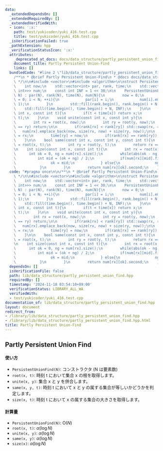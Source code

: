 ```yaml
---
data:
  _extendedDependsOn: []
  _extendedRequiredBy: []
  _extendedVerifiedWith:
  - icon: ':x:'
    path: test/yukicoder/yuki_416.test.cpp
    title: test/yukicoder/yuki_416.test.cpp
  _isVerificationFailed: true
  _pathExtension: hpp
  _verificationStatusIcon: ':x:'
  attributes:
    _deprecated_at_docs: docs/data_structure/partly_persistent_union_find.md
    document_title: Partly Persistent Union-Find
    links: []
  bundledCode: "#line 2 \"lib/data_structure/partly_persistent_union_find.hpp\"\n\n\
    /**\n * @brief Partly Persistent Union-Find\n * @docs docs/data_structure/partly_persistent_union_find.md\n\
    \ */\n\n#include <vector>\n#include <algorithm>\n\nstruct PersistentUnionFind{\n\
    \    int now;\n    std::vector<int> par, rank, time;\n    std::vector<std::vector<std::pair<int,\
    \ int>>> num;\n    const int INF = 1 << 30;\n\n    PersistentUnionFind(const int\
    \ N) : par(N), rank(N), time(N), num(N){\n        now = 0;\n        for(int i\
    \ = 0; i < N; ++i){\n            par[i] = i;\n            num[i].emplace_back(0,\
    \ 1);\n        }\n        std::fill(rank.begin(), rank.begin() + N, 0);\n    \
    \    std::fill(time.begin(), time.begin() + N, INF);\n    }\n\n    int root(const\
    \ int x, const int t){\n        if(t < time[x]) return x;\n        return root(par[x],\
    \ t);\n    }\n\n    void unite(const int x, const int y){\n        ++now;\n\n\
    \        int rx = root(x, now);\n        int ry = root(y, now);\n        if(rx\
    \ == ry) return;\n\n        if(rank[rx] < rank[ry]) std::swap(rx, ry);\n     \
    \   num[rx].emplace_back(now, size(rx, now) + size(ry, now));\n\n        par[ry]\
    \ = rx;\n        time[ry] = now;\n        if(rank[rx] == rank[ry]) ++rank[rx];\n\
    \    }\n\n    bool same(const int x, const int y, const int t){\n        int rx\
    \ = root(x, t);\n        int ry = root(y, t);\n        return rx == ry;\n    }\n\
    \n    int size(const int x, const int t){\n        int rx = root(x, t);\n\n  \
    \      int ok = 0, ng = num[rx].size();\n        while(abs(ok - ng) > 1){\n  \
    \          int mid = (ok + ng) / 2;\n            if(num[rx][mid].first <= t){\n\
    \                ok = mid;\n            } else{\n                ng = mid;\n \
    \           }\n        }\n        return num[rx][ok].second;\n    }\n};\n"
  code: "#pragma once\n\n/**\n * @brief Partly Persistent Union-Find\n * @docs docs/data_structure/partly_persistent_union_find.md\n\
    \ */\n\n#include <vector>\n#include <algorithm>\n\nstruct PersistentUnionFind{\n\
    \    int now;\n    std::vector<int> par, rank, time;\n    std::vector<std::vector<std::pair<int,\
    \ int>>> num;\n    const int INF = 1 << 30;\n\n    PersistentUnionFind(const int\
    \ N) : par(N), rank(N), time(N), num(N){\n        now = 0;\n        for(int i\
    \ = 0; i < N; ++i){\n            par[i] = i;\n            num[i].emplace_back(0,\
    \ 1);\n        }\n        std::fill(rank.begin(), rank.begin() + N, 0);\n    \
    \    std::fill(time.begin(), time.begin() + N, INF);\n    }\n\n    int root(const\
    \ int x, const int t){\n        if(t < time[x]) return x;\n        return root(par[x],\
    \ t);\n    }\n\n    void unite(const int x, const int y){\n        ++now;\n\n\
    \        int rx = root(x, now);\n        int ry = root(y, now);\n        if(rx\
    \ == ry) return;\n\n        if(rank[rx] < rank[ry]) std::swap(rx, ry);\n     \
    \   num[rx].emplace_back(now, size(rx, now) + size(ry, now));\n\n        par[ry]\
    \ = rx;\n        time[ry] = now;\n        if(rank[rx] == rank[ry]) ++rank[rx];\n\
    \    }\n\n    bool same(const int x, const int y, const int t){\n        int rx\
    \ = root(x, t);\n        int ry = root(y, t);\n        return rx == ry;\n    }\n\
    \n    int size(const int x, const int t){\n        int rx = root(x, t);\n\n  \
    \      int ok = 0, ng = num[rx].size();\n        while(abs(ok - ng) > 1){\n  \
    \          int mid = (ok + ng) / 2;\n            if(num[rx][mid].first <= t){\n\
    \                ok = mid;\n            } else{\n                ng = mid;\n \
    \           }\n        }\n        return num[rx][ok].second;\n    }\n};\n"
  dependsOn: []
  isVerificationFile: false
  path: lib/data_structure/partly_persistent_union_find.hpp
  requiredBy: []
  timestamp: '2024-11-18 03:54:10+09:00'
  verificationStatus: LIBRARY_ALL_WA
  verifiedWith:
  - test/yukicoder/yuki_416.test.cpp
documentation_of: lib/data_structure/partly_persistent_union_find.hpp
layout: document
redirect_from:
- /library/lib/data_structure/partly_persistent_union_find.hpp
- /library/lib/data_structure/partly_persistent_union_find.hpp.html
title: Partly Persistent Union-Find
---
```

## Partly Persistent Union Find

#### 使い方

- `PersistentUnionFind(N)`: コンストラクタ (N は要素数)
- `root(x, t)`: 時刻 t において集合 x の根を取得します。
- `unite(x, y)`: 集合 x と y を併合します。
- `same(x, y, t)`: 時刻 t において x と y の属する集合が等しいかどうかを判定します。
- `size(x, t)`:  時刻 t において x の属する集合の大きさを取得します。

#### 計算量

- `PersistentUnionFind(N)`: $\mathrm{O}(N)$
- `root(x, t)`: $\alpha(\log N)$
- `unite(x, y)`: $\alpha(\log N)$
- `same(x, y)`: $\alpha(\log N)$
- `size(x)`: $\alpha(\log N)$
